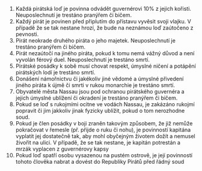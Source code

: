 1. Každá pirátská loď je povinna odvádět guvernérovi 10% z jejich kořisti. Neuposlechnutí je trestáno pranýřem či bičem.
2. Každý pirát je povinen před připlutím do přístavu vyvěsit svoji vlajku. V případě že se tak nestane hrozí, že bude na neznámou loď zaútočeno z pevnosti.
3. Pirát neokrade druhého piráta o jeho majetek. Neuposlechnutí je trestáno pranýřem či bičem.
4. Pirát nezaútočí na jiného piráta, pokud k tomu nemá vážný důvod a není vyvolán férový duel. Neuposlechnutí je trestáno smrtí.
5. Pirátské posádky k sobě musí chovat respekt, úmyslné ničení a potápění pirátských lodí je trestáno smrtí.
6. Donášení námořnictvu či jakékoliv jiné vědomé a úmyslné přivedení jiného piráta k újmě či smrti v rukou monarchie je trestáno smrtí.
7. Obyvatelé města Nassau jsou pod ochranou pirátského guvernéra a jejich úmyslné ublížení či okradení je trestáno pranýřem či bičem.
8. Pokud se loď s rukojmími ocitne ve vodách Nassau, je zakázáno rukojmí popravit či jim jakkoliv jinak fyzicky ublížit, pokud o tom nerozhodne soud.
9. Pokud je člen posádky v boji zraněn takovým způsobem, že již nemůže pokračovat v řemesle (př. přijde o ruku či nohu), je povinností kapitána vyplatit jej dostatečně tak, aby mohl obyčejným životem dožít a nemusel živořit na ulici. V případě, že se tak nestane, je kapitán potrestán a mrzák vyplacen z guvernérovy kapsy 
10. Pokud loď spatří osobu vysazenou na pustém ostrově, je její povinností tohoto člověka nabrat a dovést do Republiky Pirátů před řádný soud